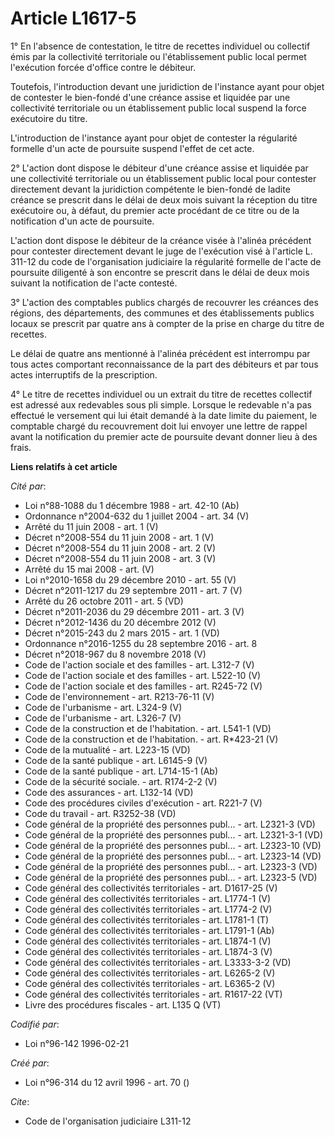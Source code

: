 # Article L1617-5

1° En l'absence de contestation, le titre de recettes individuel ou collectif émis par la collectivité territoriale ou
l'établissement public local permet l'exécution forcée d'office contre le débiteur.

Toutefois, l'introduction devant une juridiction de l'instance ayant pour objet de contester le bien-fondé d'une créance
assise et liquidée par une collectivité territoriale ou un établissement public local suspend la force exécutoire du titre.

L'introduction de l'instance ayant pour objet de contester la régularité formelle d'un acte de poursuite suspend l'effet de
cet acte.

2° L'action dont dispose le débiteur d'une créance assise et liquidée par une collectivité territoriale ou un établissement
public local pour contester directement devant la juridiction compétente le bien-fondé de ladite créance se prescrit dans le
délai de deux mois suivant la réception du titre exécutoire ou, à défaut, du premier acte procédant de ce titre ou de la
notification d'un acte de poursuite.

L'action dont dispose le débiteur de la créance visée à l'alinéa précédent pour contester directement devant le juge de
l'exécution visé à l'article L. 311-12 du code de l'organisation judiciaire la régularité formelle de l'acte de poursuite
diligenté à son encontre se prescrit dans le délai de deux mois suivant la notification de l'acte contesté.

3° L'action des comptables publics chargés de recouvrer les créances des régions, des départements, des communes et des
établissements publics locaux se prescrit par quatre ans à compter de la prise en charge du titre de recettes.

Le délai de quatre ans mentionné à l'alinéa précédent est interrompu par tous actes comportant reconnaissance de la part des
débiteurs et par tous actes interruptifs de la prescription.

4° Le titre de recettes individuel ou un extrait du titre de recettes collectif est adressé aux redevables sous pli simple.
Lorsque le redevable n'a pas effectué le versement qui lui était demandé à la date limite du paiement, le comptable chargé du
recouvrement doit lui envoyer une lettre de rappel avant la notification du premier acte de poursuite devant donner lieu à
des frais.

**Liens relatifs à cet article**

_Cité par_:

  - Loi n°88-1088 du 1 décembre 1988 - art. 42-10 (Ab)
  - Ordonnance n°2004-632 du 1 juillet 2004 - art. 34 (V)
  - Arrêté du 11 juin 2008 - art. 1 (V)
  - Décret n°2008-554 du 11 juin 2008 - art. 1 (V)
  - Décret n°2008-554 du 11 juin 2008 - art. 2 (V)
  - Décret n°2008-554 du 11 juin 2008 - art. 3 (V)
  - Arrêté du 15 mai 2008 - art. (V)
  - Loi n°2010-1658 du 29 décembre 2010 - art. 55 (V)
  - Décret n°2011-1217 du 29 septembre 2011 - art. 7 (V)
  - Arrêté du 26 octobre 2011 - art. 5 (VD)
  - Décret n°2011-2036 du 29 décembre 2011 - art. 3 (V)
  - Décret n°2012-1436 du 20 décembre 2012 (V)
  - Décret n°2015-243 du 2 mars 2015 - art. 1 (VD)
  - Ordonnance n°2016-1255 du 28 septembre 2016 - art. 8
  - Décret n°2018-967 du 8 novembre 2018 (V)
  - Code de l'action sociale et des familles - art. L312-7 (V)
  - Code de l'action sociale et des familles - art. L522-10 (V)
  - Code de l'action sociale et des familles - art. R245-72 (V)
  - Code de l'environnement - art. R213-76-11 (V)
  - Code de l'urbanisme - art. L324-9 (V)
  - Code de l'urbanisme - art. L326-7 (V)
  - Code de la construction et de l'habitation. - art. L541-1 (VD)
  - Code de la construction et de l'habitation. - art. R*423-21 (V)
  - Code de la mutualité - art. L223-15 (VD)
  - Code de la santé publique - art. L6145-9 (V)
  - Code de la santé publique - art. L714-15-1 (Ab)
  - Code de la sécurité sociale. - art. R174-2-2 (V)
  - Code des assurances - art. L132-14 (VD)
  - Code des procédures civiles d'exécution - art. R221-7 (V)
  - Code du travail - art. R3252-38 (VD)
  - Code général de la propriété des personnes publ... - art. L2321-3 (VD)
  - Code général de la propriété des personnes publ... - art. L2321-3-1 (VD)
  - Code général de la propriété des personnes publ... - art. L2323-10 (VD)
  - Code général de la propriété des personnes publ... - art. L2323-14 (VD)
  - Code général de la propriété des personnes publ... - art. L2323-3 (VD)
  - Code général de la propriété des personnes publ... - art. L2323-5 (VD)
  - Code général des collectivités territoriales - art. D1617-25 (V)
  - Code général des collectivités territoriales - art. L1774-1 (V)
  - Code général des collectivités territoriales - art. L1774-2 (V)
  - Code général des collectivités territoriales - art. L1781-1 (T)
  - Code général des collectivités territoriales - art. L1791-1 (Ab)
  - Code général des collectivités territoriales - art. L1874-1 (V)
  - Code général des collectivités territoriales - art. L1874-3 (V)
  - Code général des collectivités territoriales - art. L3333-3-2 (VD)
  - Code général des collectivités territoriales - art. L6265-2 (V)
  - Code général des collectivités territoriales - art. L6365-2 (V)
  - Code général des collectivités territoriales - art. R1617-22 (VT)
  - Livre des procédures fiscales - art. L135 Q (VT)

_Codifié par_:

  - Loi n°96-142 1996-02-21

_Créé par_:

  - Loi n°96-314 du 12 avril 1996 - art. 70 ()

_Cite_:

  - Code de l'organisation judiciaire L311-12
